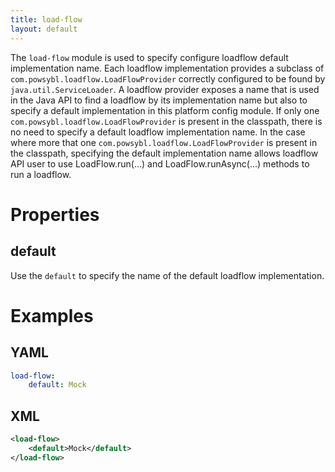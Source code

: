 ```yaml
---
title: load-flow
layout: default
---
```


The `load-flow` module is used to specify configure loadflow default implementation name. Each loadflow implementation provides a subclass of `com.powsybl.loadflow.LoadFlowProvider` correctly configured to be found by `java.util.ServiceLoader`. A loadflow provider exposes a name that is used in the Java API to find a loadflow by its implementation name but also to specify a default implementation in this platform config module. If only one `com.powsybl.loadflow.LoadFlowProvider` is present in the classpath, there is no need to specify a default loadflow implementation name. In the case where more that one `com.powsybl.loadflow.LoadFlowProvider` is present in the classpath, specifying the default implementation name allows loadflow API user to use LoadFlow.run(...) and  LoadFlow.runAsync(...) methods to run a loadflow.

# Properties

## default
Use the `default` to specify the name of the default loadflow implementation.

# Examples

## YAML
```yaml
load-flow:
    default: Mock
```

## XML
```xml
<load-flow>
    <default>Mock</default>
</load-flow>
```
